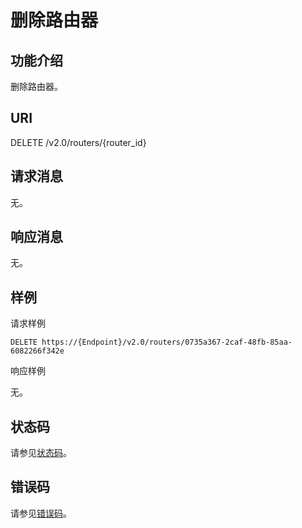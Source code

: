 # 删除路由器<a name="vpc_router_0005"></a>

## 功能介绍<a name="section9421843205821"></a>

删除路由器。

## URI<a name="section23419693205821"></a>

DELETE /v2.0/routers/\{router\_id\}

## 请求消息<a name="section43093027205821"></a>

无。

## 响应消息<a name="section7868753205821"></a>

无。

## 样例<a name="section32068136205821"></a>

请求样例

```
DELETE https://{Endpoint}/v2.0/routers/0735a367-2caf-48fb-85aa-6082266f342e
```

响应样例

无。

## 状态码<a name="section10470352390"></a>

请参见[状态码](状态码.md)。

## 错误码<a name="section85821649202813"></a>

请参见[错误码](错误码.md)。

